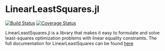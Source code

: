 # LinearLeastSquares.jl

[![Build Status](https://travis-ci.org/davidlizeng/LinearLeastSquares.jl.png)](https://travis-ci.org/davidlizeng/LinearLeastSquares.jl)
[![Coverage Status](https://coveralls.io/repos/davidlizeng/LinearLeastSquares.jl/badge.png?branch=master)](https://coveralls.io/r/davidlizeng/LinearLeastSquares.jl?branch=master)

LinearLeastSquares.jl is a library that makes it easy to formulate and solve least-squares optimization problems with linear equality constraints. The full documentation for LinearLeastSquares can be found [here](http://lls.readthedocs.org/en/latest/)


